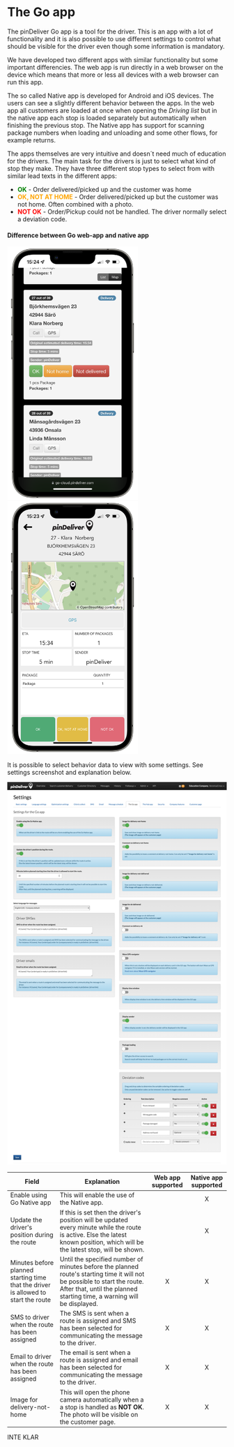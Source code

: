 # The Go app

The pinDeliver Go app is a tool for the driver. This is an app with a lot of functionality and it is also possible to use different settings to control what should be visible for the driver even though some information is mandatory.

We have developed two different apps with similar functionality but some important differencies. The web app is run directly in a web browser on the device which means that more or less all devices with a web browser can run this app.

The so called Native app is developed for Android and iOS devices. The users can see a slightly different behavior between the apps. In the web app all customers are loaded at once when opening the *Driving list* but in the native app each stop is loaded separately but automatically when finishing the previous stop. The Native app has support for scanning package numbers when loading and unloading and some other flows, for example returns.

The apps themselves are very intuitive and doesn´t need much of education for the drivers. The main task for the drivers is just to select what kind of stop they make. They have three different stop types to select from with similar lead texts in the different apps:

* <span style="color:green">**OK**</span> - Order delivered/picked up and the customer was home
* <span style="color:orange">**OK, NOT AT HOME**</span> - Order delivered/picked up but the customer was not home. Often combined with a photo.
* <span style="color:red">**NOT OK**</span> - Order/Pickup could not be handled. The driver normally select a deviation code.

#### Difference between Go web-app and native app
<p float="center">
  <img src="/images/pindeliver_go_webapp.png" width="300" />
  <img src="/images/pindeliver_go_native.png" width="300" />
</p>

It is possible to select behavior data to view with some settings. See settings screenshot and explanation below.

![Go](/images/settings_the_go_app.png)

|Field|Explanation|Web app supported|Native app supported|
|-----|----------|:---:|:---:|
|Enable using Go Native app|This will enable the use of the Native app.||X|
|Update the driver's position during the route|If this is set then the driver's position will be updated every minute while the route is active. Else the latest known position, which will be the latest stop, will be shown.||X|
|Minutes before planned starting time that the driver is allowed to start the route|Until the specified number of minutes before the planned route's starting time it will not be possible to start the route. After that, until the planned starting time, a warning will be displayed.|X|X|
|SMS to driver when the route has been assigned|The SMS is sent when a route is assigned and SMS has been selected for communicating the message to the driver.|X|X|
|Email to driver when the route has been assigned|The email is sent when a route is assigned and email has been selected for communicating the message to the driver.|X|X|
|Image for delivery-not-home|This will open the phone camera automatically when a a stop is handled as **NOT OK**. The photo will be visible on the customer page.|X|X|


INTE KLAR
